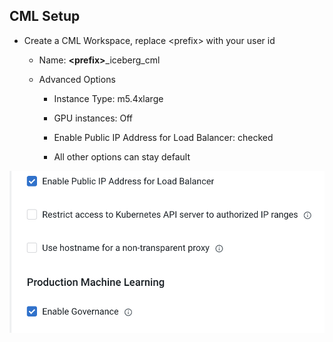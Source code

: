 ## CML Setup

- Create a CML Workspace, replace \<prefix> with your user id

  - Name: **\<prefix>**\_iceberg\_cml

  - Advanced Options

    - Instance Type: m5.4xlarge

    - GPU instances: Off

    - Enable Public IP Address for Load Balancer: checked

    - All other options can stay default

![](../images/37.png)

